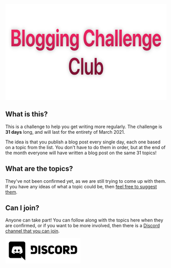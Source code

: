 <center>
	<img src="images/logo.png" style="height: 300px;" />
</center>

## What is this?

This is a challenge to help you get writing more regularly. The challenge is **31 days** long, and will last for the entirety of March 2021.

The idea is that you publish a blog post every single day, each one based on a topic from the list. You don't have to do them in order, but at the end of the month everyone will have written a blog post on the same 31 topics!

## What are the topics?

They've not been confirmed yet, as we are still trying to come up with them. If you have any ideas of what a topic could be, then [feel free to suggest them](https://airtable.com/shreoIttTh2KR1lXy).

## Can I join?

Anyone can take part! You can follow along with the topics here when they are confirmed, or if you want to be more involved, then there is a [Discord channel that you can join](http://bloggingclub.link).

<a href="http://bloggingclub.link">
	<img src="images/discord.png" style="height: 80px;" />
</a>